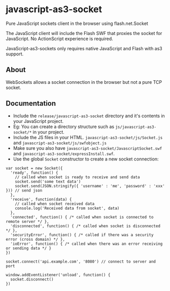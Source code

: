 # javascript-as3-socket

Pure JavaScript sockets client in the browser using flash.net.Socket

The JavaScript client will include the Flash SWF that proxies the socket for JavaScript. No ActionScript experience is required. 

JavaScript-as3-sockets only requires native JavaScript and Flash with as3 support. 

About
-----

WebSockets allows a socket connection in the browser but not a pure TCP socket. 

Documentation
-------------

* Include the `release/javascript-as3-socket` directory and it's contents in your JavaScript project.
* Eg: You can create a directory structure such as `js/javascript-as3-socket/*` in your project. 
* Include the JS files in your HTML. `javascript-as3-socket/js/Socket.js` and `javascript-as3-socket/js/swfobject.js` 
* Make sure you also have `javascript-as3-socket/JavascriptSocket.swf` and `javascript-as3-socket/expressInstall.swf`. 
* Use the global `Socket` constructor to create a new socket connection:

```
var socket = new Socket({
  'ready', function() {
    // called when socket is ready to receive and send data
    socket.send('some text data')
    socket.send(JSON.stringify({ 'username' : 'me', 'password' : 'xxx' })) // send json
  },
  'receive', function(data) {
    // called when socket received data
    console.log('Received data from socket', data)
  },
  'connected', function() { /* called when socket is connected to remote server */ },
  'disconnected', function() { /* called when socket is disconnected */ },
  'securityError', function() { /* called if there was a security error (cross domain) */ },
  'ioError', function() { /* called when there was an error receiving or sending data */ }
})

socket.connect('api.example.com', '8080') // connect to server and port 

window.addEventListener('unload', function() {
  socket.disconnect() 
})
```






